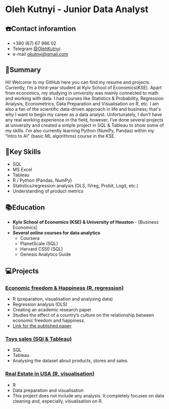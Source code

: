 # Oleh Kutnyi - Junior Data Analyst

## ☎️Contact inforamtion
- +380 (67) 67 986 02
- Telegram [@OlehKutnyi](https://t.me/OlehKutnyi)
- e-mail okutnyi@gmail.com

## 📄Summary
Hi! Welcome to my GitHub here you can find my resume and projects. Currently, I’m a third-year student at Kyiv School of Economics(KSE). Apart from economics, my studying in university was mainly connected to math and working with data. I had courses like Statistics & Probability, Regression Analysis, Econometrics, Data Preparation and Visualisation on R, etc. I am also a fan of the scientific data-driven approach in life and business; that's why I want to begin my career as a data analyst. Unfortunately, I don’t have any real working experience in the field, however, I’ve done several projects at university and created a simple project in SQL & Tableau to show some of my skills. I'm also currently learning Python (NumPy, Pandas) within my "Intro to AI" (basic ML algorithms) course in the KSE.

## 🎯Key Skills
- SQL
- MS Excel
- Tableau
- R / Python (Pandas, NumPy)
- Statistics/regression analysis (OLS, IVreg, Probit, Logit, etc.)
- Understanding of product metrics 

## 📚Education
- **Kyiv School of Economics (KSE) & University of Houston** - [Business Economics]
- **Several online courses for data analytics**
  - Coursera 
  - PlanetScale (SQL)
  - Harvard CS50 (SQL)
  - Genesis Analytics Guide

## 💻Projects
### [Economic freedom & Happiness (R, regression)](https://github.com/OlehKutnyi/CV/blob/main/Economic%20Freedom%20%26%20Happiness.md)
- R (preparation, visualisation and analysing data)
- Regression analysis (OLS)
- Creating an academic research paper
- Studies the effect of a country’s culture on the relationship between economic freedom and happiness.
- [Link for the published paper](https://mpra.ub.uni-muenchen.de/119620/)

### [Toys sales (SQl & Tableau)](https://github.com/OlehKutnyi/CV/blob/main/Toys%20Sales.md)
- SQL
- Tableau
- Analysing the dataset about products, stores and sales. 

### [Real Estate in USA (R, visualisation)](https://github.com/OlehKutnyi/CV/blob/main/Real%20Estate.md)
- R
- Data preparation and visualisation
- This project does not include any analysis. It completely focuses on data cleaning and, especially, visualisation on R.
